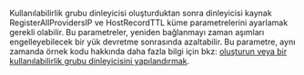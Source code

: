 Kullanılabilirlik grubu dinleyicisi oluşturduktan sonra dinleyicisi kaynak RegisterAllProvidersIP ve HostRecordTTL küme parametrelerini ayarlamak gerekli olabilir. Bu parametreler, yeniden bağlanmayı zaman aşımları engelleyebilecek bir yük devretme sonrasında azaltabilir. Bu parametre, aynı zamanda örnek kodu hakkında daha fazla bilgi için bkz: [oluşturun veya bir kullanılabilirlik grubu dinleyicisini yapılandırmak](https://msdn.microsoft.com/library/hh213080.aspx#MultiSubnetFailover).

